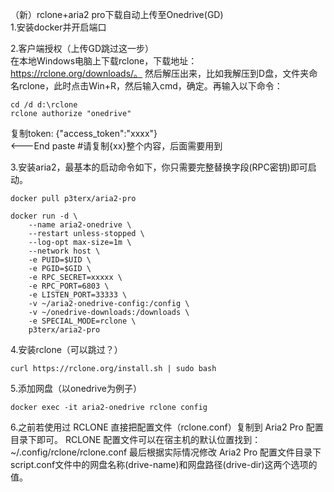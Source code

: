 （新）rclone+aria2 pro下载自动上传至Onedrive(GD)  
1.安装docker并开启端口  

2.客户端授权（上传GD跳过这一步）  
在本地Windows电脑上下载rclone，下载地址：https://rclone.org/downloads/。
然后解压出来，比如我解压到D盘，文件夹命名rclone，此时点击Win+R，然后输入cmd，确定。再输入以下命令：  
```
cd /d d:\rclone
rclone authorize "onedrive"
```

复制token:
{"access_token":"xxxx"}  
<---End paste    #请复制{xx}整个内容，后面需要用到


3.安装aria2，最基本的启动命令如下，你只需要完整替换<TOKEN>字段(RPC密钥)即可启动。  
```
docker pull p3terx/aria2-pro

docker run -d \
    --name aria2-onedrive \
    --restart unless-stopped \
    --log-opt max-size=1m \
    --network host \
    -e PUID=$UID \
    -e PGID=$GID \
    -e RPC_SECRET=xxxxx \
    -e RPC_PORT=6803 \
    -e LISTEN_PORT=33333 \
    -v ~/aria2-onedrive-config:/config \
    -v ~/onedrive-downloads:/downloads \
    -e SPECIAL_MODE=rclone \
    p3terx/aria2-pro
```
	
4.安装rclone（可以跳过？）  
```
curl https://rclone.org/install.sh | sudo bash
```
	
5.添加网盘（以onedrive为例子）  
```
docker exec -it aria2-onedrive rclone config
```
	
6.之前若使用过 RCLONE 直接把配置文件（rclone.conf）复制到 Aria2 Pro 配置目录下即可。 RCLONE 配置文件可以在宿主机的默认位置找到：~/.config/rclone/rclone.conf
最后根据实际情况修改 Aria2 Pro 配置文件目录下script.conf文件中的网盘名称(drive-name)和网盘路径(drive-dir)这两个选项的值。
